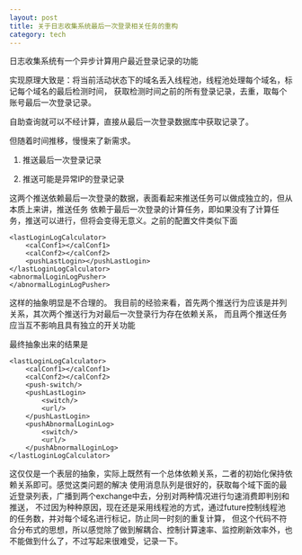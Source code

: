 ```yaml
---
layout: post
title: 关于日志收集系统最后一次登录相关任务的重构
category: tech
---
```


日志收集系统有一个异步计算用户最近登录记录的功能

实现原理大致是：将当前活动状态下的域名丢入线程池，线程池处理每个域名，标记每个域名的最后检测时间，
获取检测时间之前的所有登录记录，去重，取每个账号最后一次登录记录。

自助查询就可以不经计算，直接从最后一次登录数据库中获取记录了。

但随着时间推移，慢慢来了新需求。

1. 推送最后一次登录记录

2. 推送可能是异常IP的登录记录

这两个推送依赖最后一次登录的数据，表面看起来推送任务可以做成独立的，但从本质上来讲，推送任务
依赖于最后一次登录的计算任务，即如果没有了计算任务，推送可以进行，但将会变得无意义。之前的配置文件类似下面

```
<lastLoginLogCalculator>
    <calConf1></calConf1>
    <calConf2></calConf2>
    <pushLastLogin></pushLastLogin>
</lastLoginLogCalculator>
<abnormalLoginLogPusher>
</abnormalLoginLogPusher>
```

这样的抽象明显是不合理的。
我目前的经验来看，首先两个推送行为应该是并列关系，其次两个推送行为对最后一次登录行为存在依赖关系，
而且两个推送任务应当互不影响且具有独立的开关功能

最终抽象出来的结果是

```
<lastLoginLogCalculator>
    <calConf1></calConf1>
    <calConf2></calConf2>
    <push-switch/>
    <pushLastLogin>
        <switch/>
        <url/>
    </pushLastLogin>
    <pushAbnormalLoginLog>
        <switch/>
        <url/>
    </pushAbnormalLoginLog>
</lastLoginLogCalculator>
```

这仅仅是一个表层的抽象，实际上既然有一个总体依赖关系，二者的初始化保持依赖关系即可。感觉这类问题的解决
使用消息队列是很好的，获取每个域下面的最近登录列表，广播到两个exchange中去，分别对两种情况进行匀速消费即判别和推送，
不过因为种种原因，现在还是采用线程池的方式，通过future控制线程池的任务数，并对每个域名进行标记，防止同一时刻的重复计算，
但这个代码不符合分布式的思想，所以感觉除了做到解耦合、控制计算速率、监控刷新效率外，也不能做到什么了，不过写起来很难受，记录一下。
